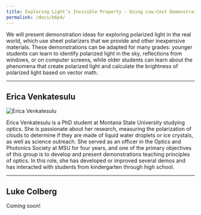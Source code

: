 ```yaml
---
title: Exploring Light’s Invisible Property - Using Low-Cost Demonstrations to Understand Polarization in Nature and Technology
permalink: /docs/b6p4/
---
```


We will present demonstration ideas for exploring polarized light in the real world, which use sheet polarizers that we provide and other inexpensive materials. These demonstrations can be adapted for many grades: younger students can learn to identify polarized light in the sky, reflections from windows, or on computer screens, while older students can learn about the phenomena that create polarized light and calculate the brightness of polarized light based on vector math.

***

## Erica Venkatesulu

![Erica Venkatesulu](../tuesday/breakout6/images/venkatesulu.jpg)

Erica Venkatesulu is a PhD student at Montana State University studying optics. She is passionate about her research, measuring the polarization of clouds to determine if they are made of liquid water droplets or ice crystals, as well as science outreach. She served as an officer in the Optics and Photonics Society at MSU for four years, and one of the primary objectives of this group is to develop and present demonstrations teaching principles of optics. In this role, she has developed or improved several demos and has interacted with students from kindergarten through high school. 

***

## Luke Colberg

Coming soon!